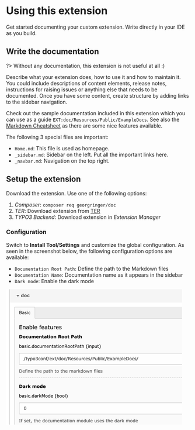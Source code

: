 # Using this extension

Get started documenting your custom extension. Write directly in your IDE as you build. 

## Write the documentation

?> Without any documentation, this extension is not useful at all :)

Describe what your extension does, how to use it and how to maintain it. You could include descriptions of 
content elements, release notes, instructions for raising issues or anything else that needs to be documented. 
Once you have some content, create structure by adding links to the sidebar navigation.

Check out the sample documentation included in this extension which you can use as a guide `EXT:doc/Resources/Public/ExampleDocs`. 
See also the [Markdown Cheatsheet](Setup/Markdown.md) as there are some nice features available.

The following 3 special files are important:

- `Home.md`: This file is used as homepage.
- `_sidebar.md`: Sidebar on the left. Put all the important links here.
- `_navbar.md`: Navigation on the top right.


## Setup the extension

Download the extension. Use one of the following options:

1. *Composer*: `composer req georgringer/doc`
2. *TER*: Download extension from [TER](https://extensions.typo3.org/extension/doc/)
3. *TYPO3 Backend*: Download extension in *Extension Manager*

### Configuration

Switch to **Install Tool/Settings** and customize the global configuration.
As seen in the screenshot below, the following configuration options are available:

* `Documentation Root Path`: Define the path to the Markdown files
* `Documentation Name`: Documentation name as it appears in the sidebar
* `Dark mode`: Enable the dark mode

![Extension Configuration](../_img/ExtensionConfiguration.png ':size=50%')
